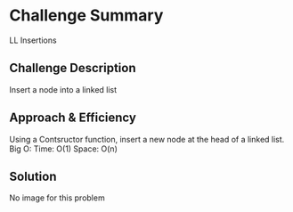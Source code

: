 # Challenge Summary
LL Insertions

## Challenge Description
Insert a node into a linked list

## Approach & Efficiency
Using a Contsructor function, insert a new node at the head of a linked list. 
Big O:
Time: O(1)
Space: O(n)

## Solution
<!-- Embedded whiteboard image -->
No image for this problem 